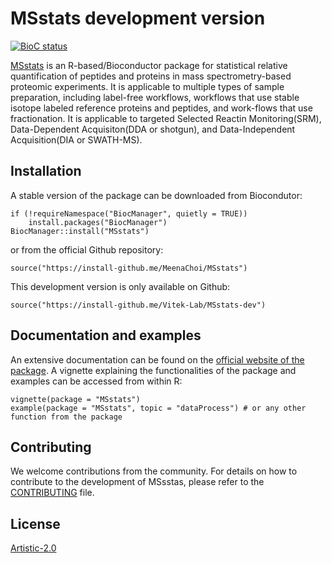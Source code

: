 # MSstats development version

<!-- badges: start -->
[![BioC status](http://www.bioconductor.org/shields/build/release/bioc/MSstats.svg)](https://bioconductor.org/checkResults/release/bioc-LATEST/MSstats)
<!-- badges: end -->

[MSstats](https://msstats.org) is an R-based/Bioconductor package for statistical relative quantification of peptides and proteins in mass spectrometry-based proteomic experiments. 
It is applicable to multiple types of sample preparation, including label-free workflows, workflows that use stable isotope labeled reference proteins and peptides, and work-flows that use fractionation. 
It is applicable to targeted Selected Reactin Monitoring(SRM), Data-Dependent Acquisiton(DDA or shotgun), and Data-Independent Acquisition(DIA or SWATH-MS). 

## Installation 

A stable version of the package can be downloaded from Biocondutor:

```
if (!requireNamespace("BiocManager", quietly = TRUE))
    install.packages("BiocManager")
BiocManager::install("MSstats")
```

or from the official Github repository:

```
source("https://install-github.me/MeenaChoi/MSstats")
```

This development version is only available on Github:

```
source("https://install-github.me/Vitek-Lab/MSstats-dev")
```

## Documentation and examples

An extensive documentation can be found on the [official website of the package](https://msstats.org).
A vignette explaining the functionalities of the package and examples can be accessed from within R:

```
vignette(package = "MSstats")
example(package = "MSstats", topic = "dataProcess") # or any other function from the package
```

## Contributing

We welcome contributions from the community. For details on how to contribute to the
development of MSsstas, please refer to the [CONTRIBUTING](https://github.com/Vitek-Lab/MSstats-dev/.github/CONTRIBUTING.md) file.

## License

[Artistic-2.0](https://opensource.org/licenses/Artistic-2.0)
